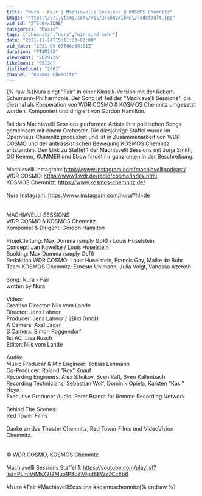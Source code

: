 ```yaml
---
title: "Nura - Fair | Machiavelli Sessions @ KOSMOS Chemnitz"
image: "https:\/\/i.ytimg.com\/vi\/2TSo8vxIbNE\/hqdefault.jpg"
vid_id: "2TSo8vxIbNE"
categories: "Music"
tags: ["chemnitz","nura","wir sind mehr"]
date: "2021-11-14T15:11:33+03:00"
vid_date: "2021-09-03T08:00:01Z"
duration: "PT3M14S"
viewcount: "2629725"
likeCount: "99138"
dislikeCount: "2061"
channel: "Kosmos Chemnitz"
---
```

{% raw %}Nura singt &quot;Fair&quot; in einer Klassik-Version mit der Robert-Schumann-Philharmonie. Der Song ist Teil der &quot;Machiavelli Sessions&quot;, die diesmal als Kooperation von WDR COSMO &amp; KOSMOS Chemnitz umgesetzt wurden. Komponiert und dirigiert von Gordon Hamilton.<br /><br />Bei den Machiavelli Sessions performen Artists ihre politischen Songs gemeinsam mit einem Orchester. Die diesjährige Staffel wurde im Opernhaus Chemnitz produziert und ist in Zusammenarbeit von WDR COSMO und der antirassistischen Bewegung KOSMOS Chemnitz entstanden. Den Link zu Staffel 1 der Machiavelli Sessions mit Jorja Smith, OG Keemo, KUMMER und Ebow findet ihr ganz unten in der Beschreibung.<br /><br />Machiavelli Instagram: <a rel="nofollow" target="blank" href="https://www.instagram.com/machiavellipodcast/">https://www.instagram.com/machiavellipodcast/</a><br />WDR COSMO: <a rel="nofollow" target="blank" href="https://www1.wdr.de/radio/cosmo/index.html">https://www1.wdr.de/radio/cosmo/index.html</a><br />KOSMOS Chemnitz: <a rel="nofollow" target="blank" href="https://www.kosmos-chemnitz.de/">https://www.kosmos-chemnitz.de/</a><br /><br />Nura Instagram: <a rel="nofollow" target="blank" href="https://www.instagram.com/nura/?hl=de">https://www.instagram.com/nura/?hl=de</a><br /><br /><br />MACHIAVELLI SESSIONS<br />WDR COSMO &amp; KOSMOS Chemnitz<br />Komponist &amp; Dirigent: Gordon Hamilton<br /><br />Projektleitung: Max Domma (smply GbR) / Louis Huselstein<br />Concept: Jan Kawelke / Louis Huselstein<br />Booking: Max Domma (smply GbR)<br />Redaktion WDR COSMO: Louis Huselstein, Francis Gay, Maike de Buhr<br />Team KOSMOS Chemnitz: Ernesto Uhlmann, Julia Voigt, Vanessa Azeroth<br /><br />Song: Nura - Fair<br />written by Nura<br /><br />Video: <br />Creative Director: Nils vom Lande<br />Director: Jens Lahnor <br />Producer: Jens Lahnor / 2Bild GmbH<br />A Camera: Axel Jäger<br />B Camera: Simon Roggendorf<br />1st AC: Lisa Rusch<br />Editor: Nils vom Lande <br /><br />Audio:<br />Music Producer &amp; Mix Engineer: Tobias Lehmann<br />Co-Producer: Roland “Roy” Knauf<br />Recording Engineers: Alex Sitnikov, Sven Raff, Sven Kallenbach<br />Recording Technicians: Sebastian Wolf, Dominik Opiela, Karsten “Kasi” Heyn<br />Executive Producer Audio: Peter Brandt for Remote Recording Network<br /><br />Behind The Scenes: <br />Red Tower Films<br /><br />Danke an das Theater Chemnitz, Red Tower Films und VideoVision Chemnitz.<br /><br /><br />© WDR COSMO, KOSMOS Chemnitz<br /><br />Machiavelli Sessions Staffel 1: <a rel="nofollow" target="blank" href="https://youtube.com/playlist?list=PLmtVtMkZ2t2Muo1P8bZMlpd8EWzZCcEb6">https://youtube.com/playlist?list=PLmtVtMkZ2t2Muo1P8bZMlpd8EWzZCcEb6</a><br /><br />#Nura #Fair #MachiavelliSessions #kosmoschemnitz{% endraw %}
